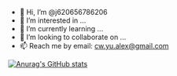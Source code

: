 - 👋 Hi, I’m @j620656786206
- 👀 I’m interested in ...
- 🌱 I’m currently learning ...
- 💞️ I’m looking to collaborate on ...
- 📫 Reach me by email: cw.yu.alex@gmail.com

<!---
j620656786206/j620656786206 is a ✨ special ✨ repository because its `README.md` (this file) appears on your GitHub profile.
You can click the Preview link to take a look at your changes.
--->

[![Anurag's GitHub stats](https://github-readme-stats.vercel.app/api?username=j620656786206)](https://github.com/anuraghazra/github-readme-stats)
